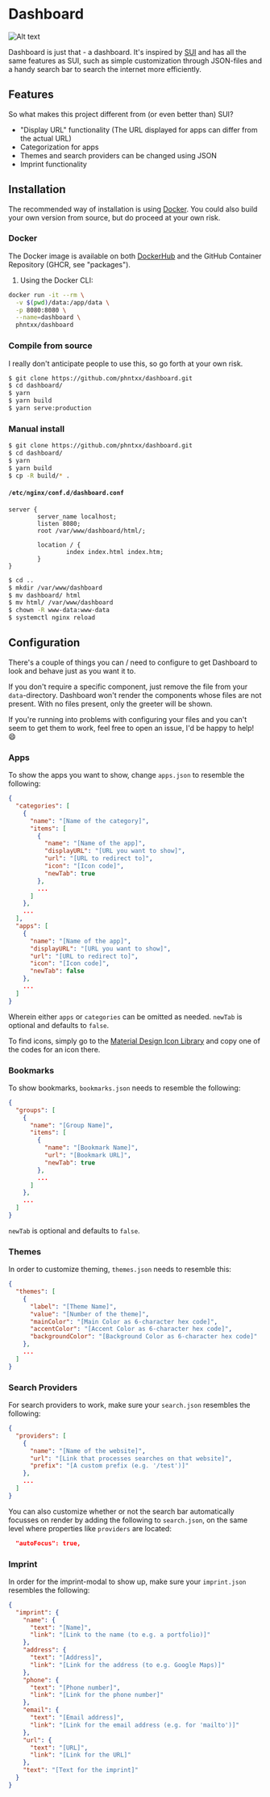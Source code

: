 # Dashboard

![Alt text](/screenshot.png?raw=true "screenshot")

Dashboard is just that - a dashboard. It's inspired by [SUI](https://github.com/jeroenpardon/sui) and has all the same features as SUI, such as simple customization through JSON-files and a handy search bar to search the internet more efficiently.

## Features

So what makes this project different from (or even better than) SUI?

- "Display URL" functionality (The URL displayed for apps can differ from the actual URL)
- Categorization for apps
- Themes and search providers can be changed using JSON
- Imprint functionality

## Installation

The recommended way of installation is using [Docker](https://docker.com). You could also build your own version from source, but do proceed at your own risk.

### Docker
The Docker image is available on both [DockerHub](docker) and the GitHub Container Repository (GHCR, see "packages").

1. Using the Docker CLI:

```sh
docker run -it --rm \
  -v $(pwd)/data:/app/data \
  -p 8080:8080 \
  --name=dashboard \
  phntxx/dashboard
```
### Compile from source

I really don't anticipate people to use this, so go forth at your own risk.

```bash
$ git clone https://github.com/phntxx/dashboard.git
$ cd dashboard/
$ yarn
$ yarn build
$ yarn serve:production
```

### Manual install

```bash
$ git clone https://github.com/phntxx/dashboard.git
$ cd dashboard/
$ yarn
$ yarn build
$ cp -R build/* .
```

#### `/etc/nginx/conf.d/dashboard.conf`

```
server {
        server_name localhost;
        listen 8080;
        root /var/www/dashboard/html/;

        location / {
                index index.html index.htm;
        }
}
```

```bash
$ cd ..
$ mkdir /var/www/dashboard
$ mv dashboard/ html
$ mv html/ /var/www/dashboard
$ chown -R www-data:www-data
$ systemctl nginx reload
```

## Configuration

There's a couple of things you can / need to configure to get Dashboard to look and behave just as you want it to.

If you don't require a specific component, just remove the file from your `data`-directory. Dashboard won't render the components whose files are not present. With no files present, only the greeter will be shown.

If you're running into problems with configuring your files and you can't seem to get them to work, feel free to open an issue, I'd be happy to help! :smile:

### Apps

To show the apps you want to show, change `apps.json` to resemble the following:

```json
{
  "categories": [
    {
      "name": "[Name of the category]",
      "items": [
        {
          "name": "[Name of the app]",
          "displayURL": "[URL you want to show]",
          "url": "[URL to redirect to]",
          "icon": "[Icon code]",
          "newTab": true
        },
        ...
      ]
    },
    ...
  ],
  "apps": [
    {
      "name": "[Name of the app]",
      "displayURL": "[URL you want to show]",
      "url": "[URL to redirect to]",
      "icon": "[Icon code]",
      "newTab": false
    },
    ...
  ]
}
```

Wherein either `apps` or `categories` can be omitted as needed.
`newTab` is optional and defaults to `false`.

To find icons, simply go to the [Material Design Icon Library](https://material.io/icons/) and copy one of the codes for an icon there.

### Bookmarks

To show bookmarks, `bookmarks.json` needs to resemble the following:

```json
{
  "groups": [
    {
      "name": "[Group Name]",
      "items": [
        {
          "name": "[Bookmark Name]",
          "url": "[Bookmark URL]",
          "newTab": true
        },
        ...
      ]
    },
    ...
  ]
}
```

`newTab` is optional and defaults to `false`.

### Themes

In order to customize theming, `themes.json` needs to resemble this:

```json
{
  "themes": [
    {
      "label": "[Theme Name]",
      "value": "[Number of the theme]",
      "mainColor": "[Main Color as 6-character hex code]",
      "accentColor": "[Accent Color as 6-character hex code]",
      "backgroundColor": "[Background Color as 6-character hex code]"
    },
    ...
  ]
}
```

### Search Providers

For search providers to work, make sure your `search.json` resembles the following:

```json
{
  "providers": [
    {
      "name": "[Name of the website]",
      "url": "[Link that processes searches on that website]",
      "prefix": "[A custom prefix (e.g. '/test')]"
    },
    ...
  ]
}
```

You can also customize whether or not the search bar automatically focusses on render by adding
the following to `search.json`, on the same level where properties like `providers` are located:

```json
  "autoFocus": true,
```

### Imprint

In order for the imprint-modal to show up, make sure your `imprint.json` resembles the following:

```json
{
  "imprint": {
    "name": {
      "text": "[Name]",
      "link": "[Link to the name (to e.g. a portfolio)]"
    },
    "address": {
      "text": "[Address]",
      "link": "[Link for the address (to e.g. Google Maps)]"
    },
    "phone": {
      "text": "[Phone number]",
      "link": "[Link for the phone number]"
    },
    "email": {
      "text": "[Email address]",
      "link": "[Link for the email address (e.g. for 'mailto')]"
    },
    "url": {
      "text": "[URL]",
      "link": "[Link for the URL]"
    },
    "text": "[Text for the imprint]"
  }
}
```
